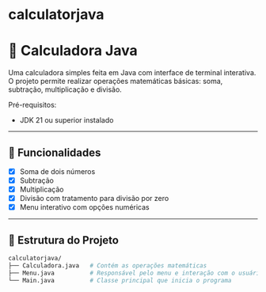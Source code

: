 # calculatorjava

# 🧮 Calculadora Java

Uma calculadora simples feita em Java com interface de terminal interativa. O projeto permite realizar operações matemáticas básicas: soma, subtração, multiplicação e divisão.

Pré-requisitos:
- JDK 21 ou superior instalado

---

## 🚀 Funcionalidades

- [x] Soma de dois números
- [x] Subtração
- [x] Multiplicação
- [x] Divisão com tratamento para divisão por zero
- [x] Menu interativo com opções numéricas

---

## 📂 Estrutura do Projeto

```bash
calculatorjava/
├── Calculadora.java   # Contém as operações matemáticas
├── Menu.java          # Responsável pelo menu e interação com o usuário
└── Main.java          # Classe principal que inicia o programa
